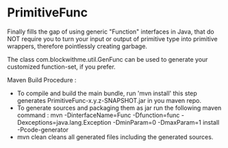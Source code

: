 PrimitiveFunc
=============

Finally fills the gap of using generic "Function" interfaces in Java, that do NOT require you to turn your input or output of primitive type into primitive wrappers, therefore pointlessly creating garbage.

The class com.blockwithme.util.GenFunc can be used to generate your customized function-set, if you prefer. 

Maven Build Procedure :

* To compile and build the main bundle, run 'mvn install' this step generates PrimitiveFunc-x.y.z-SNAPSHOT.jar in you maven repo.
* To generate sources and packaging them as jar run the following maven command :
mvn -DinterfaceName=Func -Dfunction=func -Dexceptions=java.lang.Exception -DminParam=0 -DmaxParam=1 install -Pcode-generator
* mvn clean cleans all generated files including the generated sources.